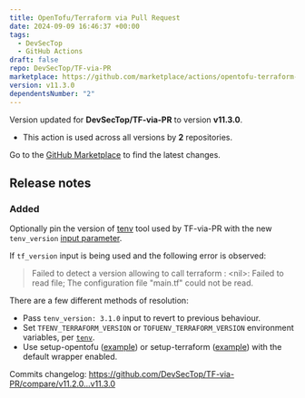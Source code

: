 ```yaml
---
title: OpenTofu/Terraform via Pull Request
date: 2024-09-09 16:46:37 +00:00
tags:
  - DevSecTop
  - GitHub Actions
draft: false
repo: DevSecTop/TF-via-PR
marketplace: https://github.com/marketplace/actions/opentofu-terraform-via-pull-request
version: v11.3.0
dependentsNumber: "2"
---
```



Version updated for **DevSecTop/TF-via-PR** to version **v11.3.0**.
- This action is used across all versions by **2** repositories.

Go to the [GitHub Marketplace](https://github.com/marketplace/actions/opentofu-terraform-via-pull-request) to find the latest changes.

## Release notes

### Added

Optionally pin the version of [tenv](https://github.com/tofuutils/tenv) tool used by TF-via-PR with the new `tenv_version` [input parameter](https://github.com/DevSecTop/TF-via-PR?tab=readme-ov-file#parameters).

If `tf_version` input is being used and the following error is observed:

> Failed to detect a version allowing to call terraform : \<nil\>: Failed to read file; The configuration file "main.tf" could not be read.

There are a few different methods of resolution:

* Pass `tenv_version: 3.1.0` input to revert to previous behaviour.
* Set `TFENV_TERRAFORM_VERSION` or `TOFUENV_TERRAFORM_VERSION` environment variables, per [`tenv`](https://github.com/tofuutils/tenv/pull/247).
* Use setup-opentofu ([example](https://github.com/DevSecTop/TF-via-PR/blob/main/.github/examples/pr_merge_matrix.yaml#L29-L30)) or setup-terraform ([example](https://github.com/DevSecTop/TF-via-PR/blob/main/.github/examples/pr_push_auth.yaml#L30-L31)) with the default wrapper enabled.

Commits changelog: <https://github.com/DevSecTop/TF-via-PR/compare/v11.2.0...v11.3.0>

